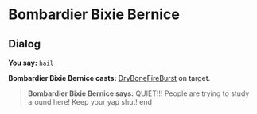 # Bombardier Bixie Bernice


## Dialog

**You say:** `hail`



**Bombardier Bixie Bernice casts:** [DryBoneFireBurst](/spell/907) on target.


>**Bombardier Bixie Bernice says:** QUIET!!! People are trying to study around here! Keep your yap shut!
end
